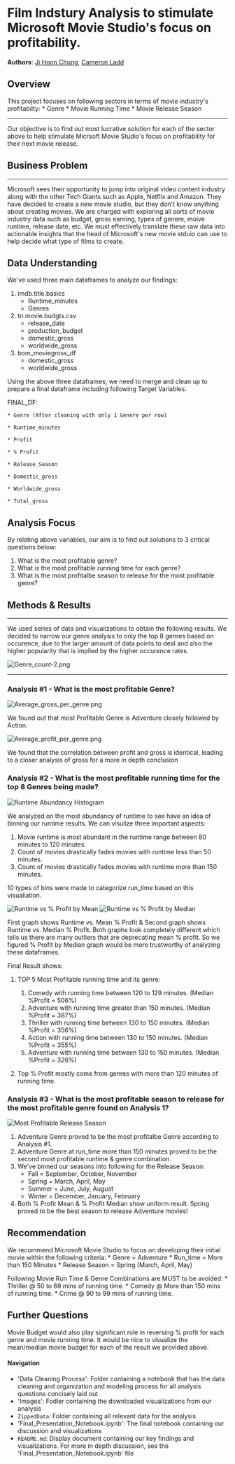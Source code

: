 # Film Indstury Analysis to stimulate Microsoft Movie Studio's focus on profitability.
**Authors**: [Ji Hoon Chung](mailto:jhj1650@gmail.com), [Cameron Ladd](mailto:camladdsoftware@gmail.com)

## Overview
This project focuses on following sectors in terms of movie industry's profitabilty:
    * Genre
    * Movie Running Time
    * Movie Release Season
***
Our objective is to find out most lucrative solution for each of the sector above to help stimulate Micrsoft Movie Studio's focus on profitability for their next movie release.


## Business Problem
***
Microsoft sees their opportunity to jump into original video content industry along with the other Tech Giants such as Apple, Netflix and Amazon. They have decided to create a new movie studio, but they don't know anything about creating movies. We are charged with exploring all sorts of movie industry data such as budget, gross earning, types of genere, moive runtime, release date, etc. We must effectively translate these raw data into actionable insights that the head of Microsoft's new movie stduio can use to help decide what type of films to create.


## Data Understanding
We've used three main dataframes to analyze our findings:
1. imdb.title.basics
    * Runtime_minutes
    * Genres
2. tn.movie.budgts.csv
    * release_date
    * production_budget
    * domestic_gross
    * worldwide_gross
3. bom_moviegross_df
    * domestic_gross
    * worldwide_gross

Using the above three dataframes, we need to merge and clean up to prepare a final dataframe including following Target Variables.

FINAL_DF:

    * Genre (After cleaning with only 1 Genere per row)
    
    * Runtime_minutes
    
    * Profit
    
    * % Profit
    
    * Release_Season
    
    * Domestic_gross
    
    * Worldwide_gross
    
    * Total_gross

## Analysis Focus

By relating above variables, our aim is to find out solutions to 3 critical questions below:
1. What is the most profitable genre?
2. What is the most profitable running time for each genre?
3. What is the most profitalbe season to release for the most profitable genre?

## Methods & Results
***
We used series of data and visualizations to obtain the following results. We decided to narrow our genre analysis to only the top 8 genres based on occurence, due to the larger amount of data points to deal and also the higher popularity that is implied by the higher occurence rates.

![Genre_count-2.png](attachment:Genre_count-2.png)
***
### Analysis #1 - What is the most profitable Genre?

![Average_gross_per_genre.png](./CleanData/Average_gross_per_genre.png)

We found out that most Profitable Genre is Adventure closely followed by Action.

![Average_profit_per_genre.png](./CleanData/Average_profit_per_genre.png)

We found that the correlation between profit and gross is identical, leading to a closer analysis of gross for a more in depth conclusion

### Analysis #2 - What is the most profitable running time for the top 8 Genres being made?

![Runtime Abundancy Histogram](./CleanData/Runtime_Abundancy_Histogram.png)

We analyzed on the most abundancy of runtime to see have an idea of binning our runtime results.
We can visulize three important aspects:
   1. Movie runtime is most abundant in the runtime range between 80 minutes to 120 minutes.
   2. Count of movies drastically fades movies with runtime less than 50 minutes.
   3. Count of movies drastically fades movies with runtime more than 150 minutes.
   
10 types of bins were made to categorize run_time based on this visualiation.

![Runtime vs % Profit by Mean](./CleanData/Runtime_vs_profit_mean.png)
![Runtime vs % Profit by Median](./CleanData/Runtime_vs_profit_median.png)

First graph shows Runtime vs. Mean % Profit & Second graph shows Runtime vs. Median % Profit.
Both graphs look completely different which tells us there are many outliers that are deprecating mean % profit.
So we figured % Profit by Median graph would be more trustworthy of analyzing these dataframes.

Final Result shows:
1. TOP 5 Most Profitable running time and its genre:
     1. Comedy with running time between 120 to 129 minutes. (Median %Profit = 506%)
     2. Adventure with running time greater than 150 minutes. (Median %Profit = 387%)
     3. Thriller with running time between 130 to 150 minutes. (Median %Profit = 356%)
     4. Action with running time between 130 to 150 minutes. (Median %Profit = 355%)
     5. Adventure with running time between 130 to 150 minutes. (Median %Profit = 326%)
     
2. Top % Profit mostly come from genres with more than 120 minutes of running time.

### Analysis #3 - What is the most profitable season to release for the most profitable genre found on Analysis 1?

![Most Profitable Release Season](./CleanData/Most_Profitable_Release_Season.png)
1. Adventure Genre proved to be the most profitalbe Genre according to Analysis #1.
2. Adventure Genre at run_time more than 150 minutes proved to be the second most 
   profitable runtime & genre combination.
3. We've binned our seasons into following for the Release Season:
    * Fall = September, October, November
    * Spring = March, April, May
    * Summer = June, July, August
    * Winter = December, January, February
4. Both % Profit Mean & % Profit Median show uniform result. 
   Spring proved to be the best season to release Adventure movies!
   
## Recommendation

We recommend Microsoft Movie Studio to focus on developing their initial movie within the following criteria:
    * Genre = Adventure
    * Run_time = More than 150 Minutes
    * Release Season = Spring (March, April, May)

Following Movie Run Time & Genre Combinations are MUST to be avoided:
    * Thriller @ 50 to 69 mins of running time.
    * Comedy @ More than 150 mins of running time.
    * Crime @ 90 to 99 mins of running time.

## Further Questions

Movie Budget would also play significant role in reversing % profit for each genre and movie running time.
It would be nice to visualize the mean/median movie budget for each of the result we provided above.

#### Navigation
- 'Data Cleaning Process': Folder containing a notebook that has the data cleaning and organization and modeling process for all analysis questions concisely laid out
- 'Images': Fodler containing the downloaded visualizations from our analysis
- `ZippedData`: Folder containing all relevant data for the analysis 
- 'Final_Presentation_Notebook.ipynb': The final notebook containing our discussion and visualizations
- `README.md`: Display document containing our key findings and visualizations. For more in depth discussion, see the 'Final_Presentation_Notebook.ipynb' file
